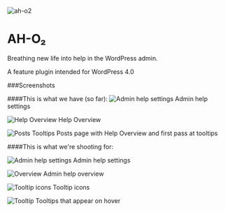 ![ah-o2](https://raw2.github.com/jazzsequence/WordPress-Admin-Help/master/assets/banner-772x250.jpg)

AH-O&#8322;
====================

Breathing new life into help in the WordPress admin.

A feature plugin intended for WordPress 4.0

###Screenshots

####This is what we have (so far):
![Admin help settings](https://i.cloudup.com/PY7mNtqlJW-3000x3000.png)
Admin help settings

![Help Overview](https://i.cloudup.com/Ax2tVGQwY9-3000x3000.png)
Help Overview

![Posts Tooltips](https://i.cloudup.com/gmCX2AHBbD-2000x2000.png)
Posts page with Help Overview and first pass at tooltips

####This is what we're shooting for:

![Admin help settings](http://www.mattvanandel.com/wp-content/uploads/2013/09/wp-admin-help-settings.jpg)
Admin help settings

![Overview](http://www.mattvanandel.com/wp-content/uploads/2013/09/wp-admin-help-open.jpg)
Admin help overview

![Tooltip icons](http://www.mattvanandel.com/wp-content/uploads/2013/09/wp-admin-help-closed.jpg)
Tooltip icons

![Tooltip](https://i.cloudup.com/Eg3HS29QLo-2000x2000.png)
Tooltips that appear on hover